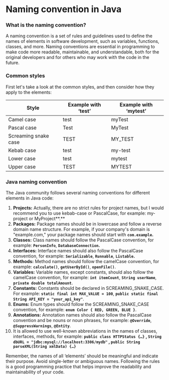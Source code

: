 # Naming convention in Java

### What is the naming convention?

A naming convention is a set of rules and guidelines used to define the names of elements in software development, such as variables, functions, classes, and more. Naming conventions are essential in programming to make code more readable, maintainable, and understandable, both for the original developers and for others who may work with the code in the future.

### Common styles

First let's take a look at the common styles, and then consider how they apply to the elements: 

| Style | Example with ‘test’  | Example with ‘mytest’  |
| --- | --- | --- |
| Camel case | test | myTest |
| Pascal case | Test | MyTest |
| Screaming snake case | TEST | MY_TEST |
| Kebab case | test | my-test |
| Lower case | test | mytest |
| Upper case | TEST | MYTEST |

### Java naming convention

The Java community follows several naming conventions for different elements in Java code:

1. **Projects:** Actually, there are no strict rules for project names, but I would recommend you to use kebab-case or PascalCase, for example: my-project or MyProject**.**
2. **Packages:** Package names should be in lowercase and follow a reverse domain name structure. For example, if your company's domain is "example.com," your package names should start with **`com.example`.**
3. **Classes:** Class names should follow the PascalCase convention, for example: **`PersonInfo`**, **`DatabaseConnection`.**
4. **Interfaces:** Interface names should also follow the PascalCase convention, for example: **`Serializable`**, **`Runnable`**, **`Listable`.**
5. **Methods:** Method names should follow the camelCase convention, for example: **`calculate()`**, **`getUserById()`**, **`openFile()`**.
6. **Variables:** Variable names, except constants, should also follow the camelCase convention, for example: **`int itemCount`**, **`String userName`**, **`private double totalAmount`**.
7. **Constants:** Constants should be declared in SCREAMING_SNAKE_CASE. For example: **`static final int MAX_VALUE = 100`**, **`public static final String API_KEY = "your_api_key"`**.
8. **Enums:** Enum types should follow the SCREAMING_SNAKE_CASE convention, for example: **`enum Color { RED, GREEN, BLUE }`**.
9. **Annotations:** Annotation names should also follow the PascalCase convention and be nouns or noun phrases, for example: **`@Override`**, **`@SuppressWarnings`**, **`@Entity`**.
10.  It is allowed to use well-known abbreviations in the names of classes, interfaces, methods, for example: **`public class HTTPStatus {…}` , `String dbURL = "jdbc:mysql://localhost:3306/mydb"` , `public String parseXML(String xmlData) {…}`**

Remember, the names of all ‘elements’ should be meaningful and indicate their purpose. Avoid single-letter or ambiguous names. Following the rules is a good programming practice that helps improve the readability and maintainability of your code.